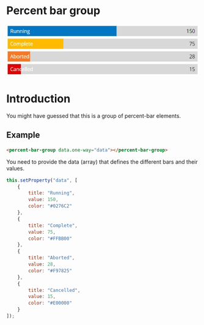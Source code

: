 # Percent bar group
![piechart](/documents/images/percent-bar-group.jpg)

# Introduction

You might have guessed that this is a group of percent-bar elements.

## Example

```html
<percent-bar-group data.one-way="data"></percent-bar-group>
```

You need to provide the data (array) that defines the different bars and their values.

```js
this.setProperty("data", [
    {
        title: "Running",
        value: 150,
        color: "#0276C2"
    },
    {
        title: "Complete",
        value: 75,
        color: "#FFBB00"
    },
    {
        title: "Aborted",
        value: 28,
        color: "#F97825"
    },
    {
        title: "Cancelled",
        value: 15,
        color: "#E00000"
    }
]);
```